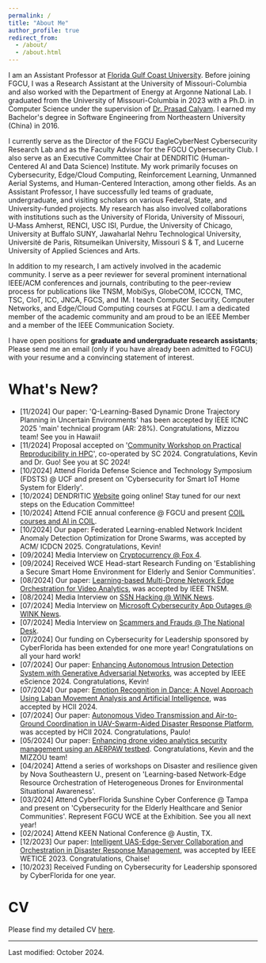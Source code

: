 ```yaml
---
permalink: /
title: "About Me"
author_profile: true
redirect_from: 
  - /about/
  - /about.html
---
```


I am an Assistant Professor at [Florida Gulf Coast University](https://www.fgcu.edu/eng/). Before joining FGCU, I was a Research Assistant at the University of Missouri-Columbia and also worked with the Department of Energy at Argonne National Lab. I graduated from the University of Missouri-Columbia in 2023 with a Ph.D. in Computer Science under the supervision of [Dr. Prasad Calyam](https://www.prasadcalyam.com/). I earned my Bachelor's degree in Software Engineering from Northeastern University (China) in 2016.

I currently serve as the Director of the FGCU EagleCyberNest Cybersecurity Research Lab and as the Faculty Advisor for the FGCU Cybersecurity Club. I also serve as an Executive Committee Chair at DENDRITIC (Human-Centered AI and Data Science) Institute. My work primarily focuses on Cybersecurity, Edge/Cloud Computing, Reinforcement Learning, Unmanned Aerial Systems, and Human-Centered Interaction, among other fields. As an Assistant Professor, I have successfully led teams of graduate, undergraduate, and visiting scholars on various Federal, State, and University-funded projects. My research has also involved collaborations with institutions such as the University of Florida, University of Missouri, U‑Mass Amherst, RENCI, USC ISI, Purdue, the University of Chicago, University at Buffalo SUNY, Jawaharlal Nehru Technological University, Université de Paris, Ritsumeikan University, Missouri S & T, and Lucerne University of Applied Sciences and Arts.

In addition to my research, I am actively involved in the academic community. I serve as a peer reviewer for several prominent international IEEE/ACM conferences and journals, contributing to the peer-review process for publications like TNSM, MobiSys, GlobeCOM, ICCCN, TMC, TSC, CIoT, ICC, JNCA, FGCS, and IM. I teach Computer Security, Computer Networks, and Edge/Cloud Computing courses at FGCU. I am a dedicated member of the academic community and am proud to be an IEEE Member and a member of the IEEE Communication Society.

I have open positions for **graduate and undergraduate research assistants**; Please send me an email (only if you have already been admitted to FGCU) with your resume and a convincing statement of interest.

What's New? 
======
- [11/2024] Our paper: 'Q-Learning-Based Dynamic Drone Trajectory Planning in Uncertain Environments' has been accepted by IEEE ICNC 2025 'main' technical program (AR: 28%). Congratulations, Mizzou team! See you in Hawaii! 
- [11/2024] Proposal accepted on '[Community Workshop on Practical Reproducibility in HPC](https://reproduciblehpc.org/)', co-operated by SC 2024. Congratulations, Kevin and Dr. Guo! See you at SC 2024!
- [10/2024] Attend Florida Defense Science and Technology Symposium (FDSTS) @ UCF and present on 'Cybersecurity for Smart IoT Home System for Elderly'.
- [10/2024] DENDRITIC [Website](https://www.fgcu.edu/eng/dendritic-institute/) going online! Stay tuned for our next steps on the Education Committee!
- [10/2024] Attend FCIE annual conference @ FGCU and present [COIL courses and AI in COIL](https://heyzine.com/flip-book/f26456f078.html#page/5). 
- [10/2024] Our paper: Federated Learning-enabled Network Incident Anomaly Detection Optimization for Drone Swarms, was accepted by ACM/ ICDCN 2025. Congratulations, Kevin!
- [09/2024] Media Interview on [Cryptocurrency @ Fox 4](https://www.fox4now.com/news/local-news/florida-woman-sues-google-after-5-million-in-crypto-stolen).
- [09/2024] Received WCE Head-start Research Funding on 'Establishing a Secure Smart Home Environment for Elderly and Senior Communities'.  
- [08/2024] Our paper: [Learning-based Multi-Drone Network Edge Orchestration for Video Analytics](https://ieeexplore.ieee.org/document/10631280), was accepted by IEEE TNSM.
- [08/2024] Media Interview on [SSN Hacking @ WINK News](https://winknews.com/2024/08/15/hacker-steals-social-security-numbers-fgcu-data-science-professor-weighs-in/).
- [07/2024] Media Interview on [Microsoft Cybersecurity App Outages @ WINK News](https://winknews.com/2024/07/19/outages-hit-microsoft-apps-linked-to-cybersecurity-software-update/).
- [07/2024] Media Interview on [Scammers and Frauds @ The National Desk](https://thenationaldesk.com/news/americas-news-now/more-scammers-are-getting-away-with-fraud-will-only-get-worse-as-technology-advances-cybersecurity-crime-older-americans-tips-tricks-expert-weighs-in#).
- [07/2024] Our funding on Cybersecurity for Leadership sponsored by CyberFlorida has been extended for one more year! Congratulations on all your hard work!
- [07/2024] Our paper: [Enhancing Autonomous Intrusion Detection System with Generative Adversarial Networks](https://ieeexplore.ieee.org/abstract/document/10678662), was accepted by IEEE eScience 2024. Congratulations, Kevin!
- [07/2024] Our paper: [Emotion Recognition in Dance: A Novel Approach Using Laban Movement Analysis and Artificial Intelligence](https://link.springer.com/chapter/10.1007/978-3-031-61063-9_13), was accepted by HCII 2024.
- [07/2024] Our paper: [Autonomous Video Transmission and Air-to-Ground Coordination in UAV-Swarm-Aided Disaster Response Platform](https://link.springer.com/chapter/10.1007/978-3-031-61060-8_24), was accepted by HCII 2024. Congratulations, Paulo!
- [05/2024] Our paper: [Enhancing drone video analytics security management using an AERPAW testbed](https://ieeexplore.ieee.org/abstract/document/10620812). Congratulations, Kevin and the MIZZOU team!
- [04/2024] Attend a series of workshops on Disaster and resilience given by Nova Southeastern U., present on 'Learning-based Network-Edge Resource Orchestration of Heterogeneous Drones for Environmental Situational Awareness'.   
- [03/2024] Attend CyberFlorida Sunshine Cyber Conference @ Tampa and present on 'Cybersecurity for the Elderly Healthcare and Senior Communities'. Represent FGCU WCE at the Exhibition. See you all next year! 
- [02/2024] Attend KEEN National Conference @ Austin, TX. 
- [12/2023] Our paper: [Intelligent UAS-Edge-Server Collaboration and Orchestration in Disaster Response Management](https://ieeexplore.ieee.org/abstract/document/10477828), was accepted by IEEE WETICE 2023. Congratulations, Chaise!
- [10/2023] Received Funding on Cybersecurity for Leadership sponsored by CyberFlorida for one year.

CV
=====
Please find my detailed CV [here](../assets/Chengyi-cv.pdf).

---

Last modified: October 2024.


